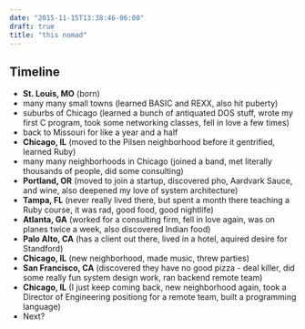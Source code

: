 ```yaml
---
date: "2015-11-15T13:38:46-06:00"
draft: true
title: "this nomad"
---
```


## Timeline

- **St. Louis, MO** (born)
- many many small towns (learned BASIC and REXX, also hit puberty)
- suburbs of Chicago (learned a bunch of antiquated DOS stuff, wrote my first C program, took some networking classes, fell in love a few times)
- back to Missouri for like a year and a half
- **Chicago, IL** (moved to the Pilsen neighborhood before it gentrified, learned Ruby)
- many many neighborhoods in Chicago (joined a band, met literally thousands of people, did some consulting)
- **Portland, OR** (moved to join a startup, discovered pho, Aardvark Sauce, and wine, also deepened my love of system architecture)
- **Tampa, FL** (never really lived there, but spent a month there teaching a Ruby course, it was rad, good food, good nightlife)
- **Atlanta, GA** (worked for a consulting firm, fell in love again, was on planes twice a week, also discovered Indian food)
- **Palo Alto, CA** (has a client out there, lived in a hotel, aquired desire for Standford)
- **Chicago, IL** (new neighborhood, made music, threw parties)
- **San Francisco, CA** (discovered they have no good pizza - deal killer, did some really fun system design work, ran backend remote team)
- **Chicago, IL** (I just keep coming back, new neighborhood again, took a Director of Engineering positiong for a remote team, built a programming language)
- Next?

